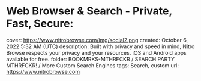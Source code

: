 # Web Browser & Search - Private, Fast, Secure:

cover: https://www.nitrobrowse.com/img/social2.png
created: October 6, 2022 5:32 AM (UTC)
description: Built with privacy and speed in mind, Nitro Browse respects your privacy and your resources. iOS and Android apps available for free.
folder: BOOKMRKS-MTHRFCKR / SEARCH PARTY MTHRFCKR! / More Custom Search Engines
tags: Search, custom
url: https://www.nitrobrowse.com